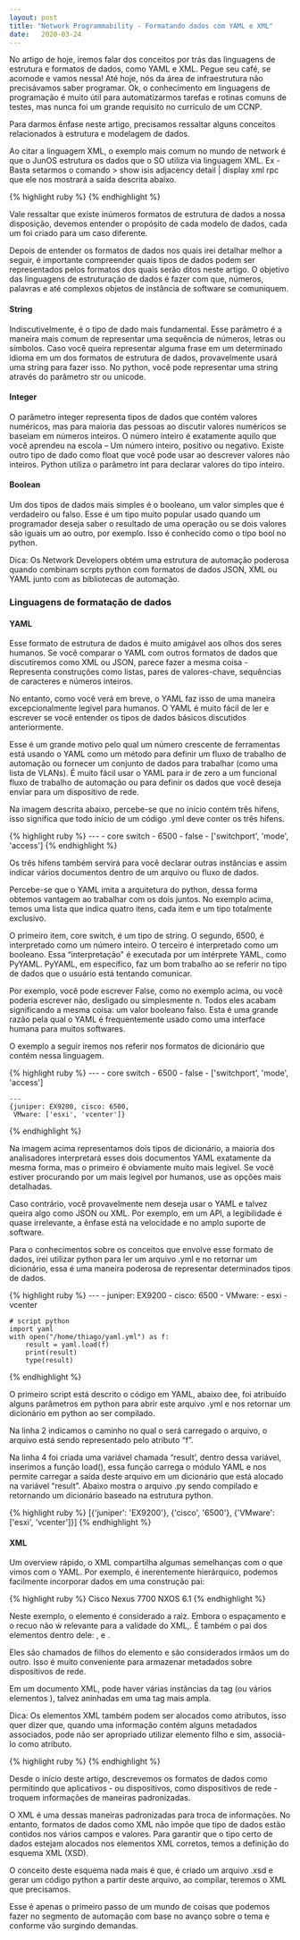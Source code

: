 ```yaml
---
layout: post 
title: "Network Programmability - Formatando dados com YAML e XML"
date:   2020-03-24
---
```


<p class="intro"><span class="dropcap">N</span>o artigo de hoje, iremos falar  dos conceitos por trás das linguagens de estrutura e formatos de dados, como YAML e XML. Pegue seu café, se acomode e vamos nessa! Até hoje, nós da área de infraestrutura não precisávamos saber programar. Ok, o conhecimento em linguagens de programação  é muito útil para automatizarmos tarefas e rotinas comuns de testes, mas nunca foi um grande requisito no currículo de um CCNP.</p>

<p>Para darmos ênfase neste artigo, precisamos ressaltar alguns conceitos relacionados à estrutura e modelagem de dados.</p>

<p>Ao citar a linguagem XML, o exemplo mais comum no mundo de network é que o JunOS estrutura os dados que o SO utiliza via linguagem XML. Ex - Basta setarmos o comando > show isis adjacency detail | display xml rpc que ele nos mostrará a saída descrita abaixo.</p>
{% highlight ruby %}
    <rpc-reply xmlns:junos="http://xml.juniper.net/junos/16.1R1/junos">
        <rpc>
            <get-isis-adjacency-information>
                <detail/>
            </get-isis-adjacency-information>
        </rpc>
        <cli>
            <banner></banner>
        </cli>
    </rpc-reply>
{% endhighlight %}

<p>Vale ressaltar que existe inúmeros formatos de estrutura de dados a nossa disposição, devemos entender o propósito de cada modelo de dados, cada um foi criado para um caso diferente.</p>

<p>Depois de entender os formatos de dados nos quais irei detalhar melhor a seguir, é importante compreender quais tipos de dados podem ser representados pelos formatos dos quais serão ditos neste artigo. O objetivo das linguagens de estruturação de dados é fazer com que, números, palavras e até complexos objetos de instância de software se comuniquem.</p>

#### String 

<p>Indiscutivelmente, é o tipo de dado mais fundamental. Esse parâmetro é a maneira mais comum de representar uma sequência de números, letras ou símbolos. Caso você queira representar alguma frase em um determinado idioma em um dos formatos de estrutura de dados, provavelmente usará uma string para fazer isso. No python, você pode representar uma string através do parâmetro str ou unicode.</p>

#### Integer

<p>O parâmetro integer representa tipos de dados que contém valores numéricos, mas para maioria das pessoas ao discutir valores numéricos se baseiam em números inteiros. O número inteiro é exatamente aquilo que você aprendeu na escola – Um número inteiro, positivo ou negativo. Existe outro tipo de dado como float que você pode usar ao descrever valores não inteiros. Python utiliza o parâmetro int para declarar valores do tipo inteiro.</p>

#### Boolean

<p>Um dos tipos de dados mais simples é o booleano, um valor simples que é verdadeiro ou falso. Esse é um tipo muito popular usado quando um programador deseja saber o resultado de uma operação ou se dois valores são iguais um ao outro, por exemplo. Isso é conhecido como o tipo bool no python.</p>

<p>Dica: Os Network Developers obtém uma estrutura de automação poderosa quando combinam scrpts python com formatos de dados JSON, XML ou YAML junto com as bibliotecas de automação.</p>

### Linguagens de formatação de dados

#### YAML

<p>Esse formato de estrutura de dados é muito amigável aos olhos dos seres humanos. Se você comparar o YAML com outros formatos de dados que discutiremos como XML ou JSON, parece fazer a mesma coisa - Representa construções como listas, pares de valores-chave, sequências de caracteres e números inteiros.</p>

<p>No entanto, como você verá em breve, o YAML faz isso de uma maneira excepcionalmente legível para humanos. O YAML é muito fácil de ler e escrever se você entender os tipos de dados básicos discutidos anteriormente.</p>

<p>Esse é um grande motivo pelo qual um número crescente de ferramentas está usando o YAML como um método para definir um fluxo de trabalho de automação ou fornecer um conjunto de dados para trabalhar (como uma lista de VLANs). É muito fácil usar o YAML para ir de zero a um funcional fluxo de trabalho de automação ou para definir os dados que você deseja enviar para um dispositivo de rede.</p>

<p>Na imagem descrita abaixo, percebe-se que no início contém três hifens, isso significa que todo início de um código .yml deve conter os três hifens.</p>
{% highlight ruby %}
    ---
    - core switch
    - 6500
    - false
    - ['switchport', 'mode', 'access'] 
{% endhighlight %}

<p>Os três hifens também servirá para você declarar outras instâncias e assim indicar vários documentos dentro de um arquivo ou fluxo de dados.</p>

<p>Percebe-se que o YAML imita a arquitetura do python, dessa forma obtemos vantagem ao trabalhar com os dois juntos. No exemplo acima, temos uma lista que indica quatro itens, cada item e um tipo totalmente exclusivo.</p>

<p>O primeiro item, core switch, é um tipo de string. O segundo, 6500, é interpretado como um número inteiro. O terceiro é interpretado como um booleano. Essa “interpretação" é executada por um intérprete YAML, como PyYAML. PyYAML, em específico, faz um bom trabalho ao se referir no tipo de dados que o usuário está tentando comunicar.</p>

<p>Por exemplo, você pode escrever False, como no exemplo acima, ou você poderia escrever não, desligado ou simplesmente n. Todos eles acabam significando a mesma coisa: um valor booleano falso. Esta é uma grande razão pela qual o YAML é frequentemente usado como uma interface humana para muitos softwares.</p>

<p>O exemplo a seguir iremos nos referir nos formatos de dicionário que contém nessa linguagem.</p>
{% highlight ruby %}
    ---
    - core switch
    - 6500
    - false
    - ['switchport', 'mode', 'access'] 
    
    ---
    {juniper: EX9200, cisco: 6500,
     VMware: ['esxi', 'vcenter']}
{% endhighlight %}

<p>Na imagem acima representamos dois tipos de dicionário, a maioria dos analisadores interpretará esses dois documentos YAML exatamente da mesma forma, mas o primeiro é obviamente muito mais legível. Se você estiver procurando por um mais legível por humanos, use as opções mais detalhadas.</p>

<p>Caso contrário, você provavelmente nem deseja usar o YAML e talvez queira algo como JSON ou XML. Por exemplo, em um API, a legibilidade é quase irrelevante, a ênfase está na velocidade e no amplo suporte de software.</p>

<p>Para o conhecimentos sobre os conceitos que envolve esse formato de dados, irei utilizar python para ler um arquivo .yml e no retornar um dicionário, essa é uma maneira poderosa de representar determinados tipos de dados.</p>
{% highlight ruby %}
    ---
    - juniper: EX9200
    - cisco:   6500
    - VMware:
        - esxi
        - vcenter
    
    # script python    
    import yaml
    with open("/home/thiago/yaml.yml") as f:
        result = yaml.load(f)
        print(result)
        type(result)
{% endhighlight %}

<p>O primeiro script está descrito o código em YAML, abaixo dee, foi atribuído alguns parâmetros em python para abrir este arquivo .yml e nos retornar um dicionário em python ao ser compilado.</p>

<p>Na linha 2 indicamos o caminho no qual o será carregado o arquivo, o arquivo está sendo representado pelo atributo “f”.</p>

<p>Na linha 4 foi criada uma variável chamada “result’, dentro dessa variável, inserimos a função load(), essa função carrega o módulo YAML e nos permite carregar a saída deste arquivo em um dicionário que está alocado na variável “result”. Abaixo mostra o arquivo .py sendo compilado e retornando um dicionário baseado na estrutura python.</p>
{% highlight ruby %}
 [{'juniper': 'EX9200'}, {'cisco', '6500'}, {'VMware': ['esxi', 'vcenter']}]
{% endhighlight %}

#### XML

<p>Um overview rápido, o XML compartilha algumas semelhanças com o que vimos com o YAML. Por exemplo, é inerentemente hierárquico, podemos facilmente incorporar dados em uma construção pai:</p>
{% highlight ruby %}
    <device>
        <vendor>Cisco</vendor>
        <model>Nexus 7700</model>
        <osver>NXOS 6.1</osver>
    </device>
{% endhighlight %}

<p>Neste exemplo, o elemento <device> é considerado a raiz. Embora o espaçamento e o recuo não ẃ relevante para a validade do XML,. É também o pai dos elementos dentro dele: <vendor>, <model> e <osver>.</p>

<p>Eles são chamados de filhos do elemento <device> e são considerados irmãos um do outro. Isso é muito conveniente para armazenar metadados sobre dispositivos de rede.</p>

<p>Em um documento XML, pode haver várias instâncias da tag <device> (ou vários elementos <device>), talvez aninhadas em uma tag <devices> mais ampla.</p>

<p>Dica: Os elementos XML também podem ser alocados como atributos, isso quer dizer que, quando uma informação contém alguns metadados associados, pode não ser apropriado utilizar elemento filho e sim, associá-lo como atributo.</p>
{% highlight ruby %}
    <devide type=”datacenter-switch” />
{% endhighlight %}
<p>Desde o início deste artigo, descrevemos os formatos de dados como permitindo que aplicativos - ou dispositivos, como dispositivos de rede - troquem informações de maneiras padronizadas.</p>

<p>O XML é uma dessas maneiras padronizadas para troca de informações. No entanto, formatos de dados como XML não impõe que tipo de dados estão contidos nos vários campos e valores. Para garantir que o tipo certo de dados estejam alocados nos elementos XML corretos, temos a definição do esquema XML (XSD).</p>

<p>O conceito deste esquema nada mais é que, é criado um arquivo .xsd e gerar um código python a partir deste arquivo, ao compilar, teremos o XML que precisamos.</p>

<p>Esse é apenas o primeiro passo de um mundo de coisas que podemos fazer no segmento de automação com base no avanço sobre o tema e conforme vão surgindo demandas.</p>

<img src="{{ '/assets/img/touring.jpg' | prepend: site.baseurl }}" alt=""> 

